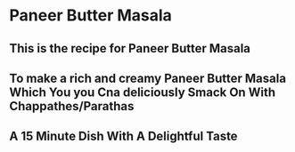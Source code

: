# **Paneer Butter Masala**
## **This is the recipe for Paneer Butter Masala**
## **To make a rich and creamy Paneer Butter Masala Which You you Cna deliciously Smack On With Chappathes/Parathas**
## **A 15 Minute Dish With A Delightful Taste**
